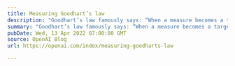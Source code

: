 ```yaml
---
title: Measuring Goodhart’s law
description: "Goodhart’s law famously says: “When a measure becomes a target, it ceases to be a good measure.” Although originally from economics, it’s something we have to grapple with at OpenAI when figuring out how to optimize objectives that are difficult or costly to measure."
summary: "Goodhart’s law famously says: “When a measure becomes a target, it ceases to be a good measure.” Although originally from economics, it’s something we have to grapple with at OpenAI when figuring out how to optimize objectives that are difficult or costly to measure."
pubDate: Wed, 13 Apr 2022 07:00:00 GMT
source: OpenAI Blog
url: https://openai.com/index/measuring-goodharts-law

---
```


